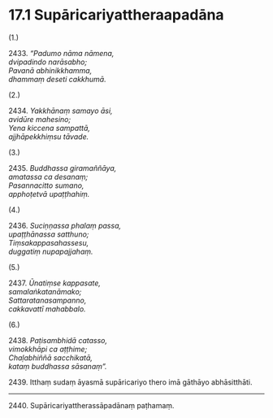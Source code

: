 # 17.1 Supāricariyattheraapadāna

(1.)

2433\. _“Padumo nāma nāmena,_  
_dvipadindo narāsabho;_  
_Pavanā abhinikkhamma,_  
_dhammaṃ deseti cakkhumā._  

(2.)

2434\. _Yakkhānaṃ samayo āsi,_  
_avidūre mahesino;_  
_Yena kiccena sampattā,_  
_ajjhāpekkhiṃsu tāvade._  

(3.)

2435\. _Buddhassa giramaññāya,_  
_amatassa ca desanaṃ;_  
_Pasannacitto sumano,_  
_apphoṭetvā upaṭṭhahiṃ._  

(4.)

2436\. _Suciṇṇassa phalaṃ passa,_  
_upaṭṭhānassa satthuno;_  
_Tiṃsakappasahassesu,_  
_duggatiṃ nupapajjahaṃ._  

(5.)

2437\. _Ūnatiṃse kappasate,_  
_samalaṅkatanāmako;_  
_Sattaratanasampanno,_  
_cakkavattī mahabbalo._  

(6.)

2438\. _Paṭisambhidā catasso,_  
_vimokkhāpi ca aṭṭhime;_  
_Chaḷabhiññā sacchikatā,_  
_kataṃ buddhassa sāsanaṃ”._  

2439\. Itthaṃ sudaṃ āyasmā supāricariyo thero imā gāthāyo abhāsitthāti.

---

2440\. Supāricariyattherassāpadānaṃ paṭhamaṃ.

